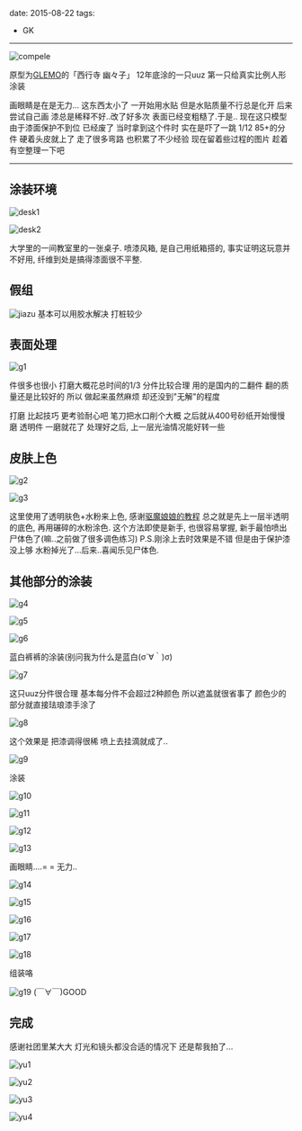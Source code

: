 
date: 2015-08-22
tags: 
- GK
---

![compele](_assets/1：12幽幽子GK涂装实例/compele.jpg)

原型为[GLEMO](http://glemo.blog.fc2.com/)的「西行寺 幽々子」
12年底涂的一只uuz 第一只给真实比例人形涂装

<!--more-->

画眼睛是在是无力...
这东西太小了 一开始用水贴 但是水贴质量不行总是化开
后来尝试自己画 漆总是稀释不好..改了好多次 表面已经变粗糙了.于是..
现在这只模型由于漆面保护不到位 已经废了
当时拿到这个件时 实在是吓了一跳 1/12 85+的分件
硬着头皮就上了 走了很多弯路 也积累了不少经验
现在留着些过程的图片 趁着有空整理一下吧

---

## 涂装环境
![desk1](_assets/1：12幽幽子GK涂装实例/desk1.jpg)

![desk2](_assets/1：12幽幽子GK涂装实例/desk2.jpg)

大学里的一间教室里的一张桌子.
喷漆风箱, 是自己用纸箱搭的, 事实证明这玩意并不好用, 纤维到处是搞得漆面很不平整.


## 假组

![jiazu](_assets/1：12幽幽子GK涂装实例/jiazu.jpg)
基本可以用胶水解决 打桩较少

## 表面处理

![g1](_assets/1：12幽幽子GK涂装实例/g1.jpg)

件很多也很小 打磨大概花总时间的1/3
分件比较合理 用的是国内的二翻件 翻的质量还是比较好的
所以 做起来虽然麻烦 却还没到"无解"的程度

打磨 比起技巧 更考验耐心吧
笔刀把水口削个大概 之后就从400号砂纸开始慢慢磨
透明件 一磨就花了 处理好之后, 上一层光油情况能好转一些


## 皮肤上色

![g2](_assets/1：12幽幽子GK涂装实例/g2.jpg)

![g3](_assets/1：12幽幽子GK涂装实例/g3.jpg)

这里使用了透明肤色+水粉来上色, 感谢[驱魔娘娘的教程](http://blog.sina.com.cn/s/blog_533ff0b20100uwck.html)
总之就是先上一层半透明的底色, 再用碾碎的水粉涂色.
这个方法即使是新手, 也很容易掌握, 新手最怕喷出尸体色了(嘛..之前做了很多调色练习)
P.S.刚涂上去时效果是不错 但是由于保护漆没上够 水粉掉光了...后来..喜闻乐见尸体色.

## 其他部分的涂装

![g4](_assets/1：12幽幽子GK涂装实例/g4.jpg)

![g5](_assets/1：12幽幽子GK涂装实例/g5.jpg)

![g6](_assets/1：12幽幽子GK涂装实例/g6.jpg)

蓝白裤裤的涂装(别问我为什么是蓝白(σ´∀｀)σ)

![g7](_assets/1：12幽幽子GK涂装实例/g7.jpg)

这只uuz分件很合理 基本每分件不会超过2种颜色
所以遮盖就很省事了 颜色少的部分就直接珐琅漆手涂了

![g8](_assets/1：12幽幽子GK涂装实例/g8.jpg)

这个效果是 把漆调得很稀 喷上去挂滴就成了..

![g9](_assets/1：12幽幽子GK涂装实例/g9.jpg)

涂装

![g10](_assets/1：12幽幽子GK涂装实例/g10.jpg)

![g11](_assets/1：12幽幽子GK涂装实例/g11.jpg)

![g12](_assets/1：12幽幽子GK涂装实例/g12.jpg)

![g13](_assets/1：12幽幽子GK涂装实例/g13.jpg)

画眼睛....= = 无力..

![g14](_assets/1：12幽幽子GK涂装实例/g14.jpg)

![g15](_assets/1：12幽幽子GK涂装实例/g15.jpg)

![g16](_assets/1：12幽幽子GK涂装实例/g16.jpg)

![g17](_assets/1：12幽幽子GK涂装实例/g17.jpg)

![g18](_assets/1：12幽幽子GK涂装实例/g18.jpg)

组装咯

![g19](_assets/1：12幽幽子GK涂装实例/g19.jpg)
(￣∀￣)GOOD

## 完成
感谢社团里某大大 灯光和镜头都没合适的情况下 还是帮我拍了...

![yu1](_assets/1：12幽幽子GK涂装实例/yu1.jpg)

![yu2](_assets/1：12幽幽子GK涂装实例/yu2.jpg)

![yu3](_assets/1：12幽幽子GK涂装实例/yu3.jpg)

![yu4](_assets/1：12幽幽子GK涂装实例/yu4.jpg)

